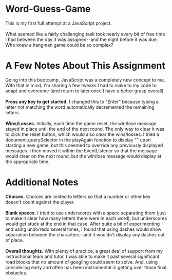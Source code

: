 # Word-Guess-Game
This is my first full attempt at a JavaScript project. \
\
What seemed like a fairly challenging task took nearly every bit of free time I had between the day it was assigned--and the night before it was due. Who knew a hangman game could be so complex?

# A Few Notes About This Assignment
Going into this bootcamp, JavaScript was a completely new concept to me. With that in mind, I'm sharing a few tweaks I had to make to my code to adapt and overcome (and return to later once I have a better grasp overall).\
\
**Press any key to get started.** I changed this to "Enter" because typing a letter not matching the word automatically decremented the remaining letters.\
\
**Wins/Losses.** Initially, each time the game reset, the win/lose message stayed in place until the end of the next round. The only way to clear it was to click the reset button, which would also clear the wins/losses. I tried a document.querySelector in the playAgain function to display "" upon starting a new game, but this seemed to override any previously displayed messages. I then moved it within the EventListener so that the message would clear on the next round, but the win/lose message would display at the appropriate time.
# Additional Notes
**Choices.** Choices are limited to letters so that a number or other key doesn't count against the player.\
\
**Blank spaces.** I tried to use underscores with a space separating them (just to make it clear how many letters there were in each word), but underscores would get stuck at the end in that case. After quite a bit of experimenting and using undo/redo several times, I found that using dashes would show separation between the characters--and it wouldn't display any dashes out of place.\
\
**Overall thoughts.** With plenty of practice, a great deal of support from my instructional team and tutor, I was able to make it past several significant road blocks that no amount of googling could seem to solve. And, using console.log early and often has been instrumental in getting over those final obstacles. 
